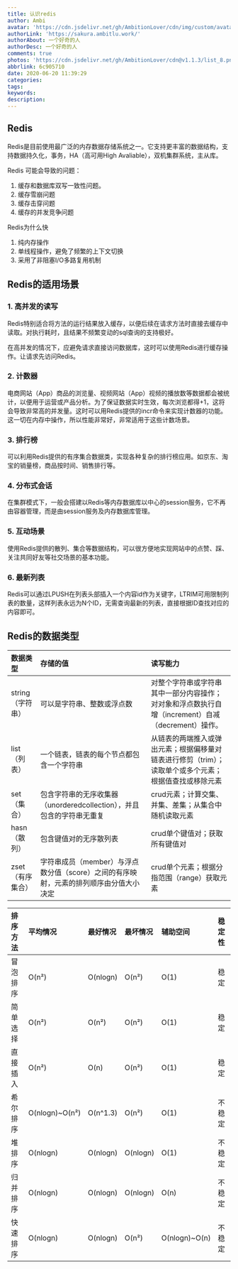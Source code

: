 ```yaml
---
title: 认识redis
author: Ambi
avatar: 'https://cdn.jsdelivr.net/gh/AmbitionLover/cdn/img/custom/avatar.jpg'
authorLink: 'https://sakura.ambitlu.work/'
authorAbout: 一个好奇的人
authorDesc: 一个好奇的人
comments: true
photos: 'https://cdn.jsdelivr.net/gh/AmbitionLover/cdn@v1.1.3/list_8.png'
abbrlink: 6c905710
date: 2020-06-20 11:39:29
categories:
tags:
keywords:
description:
---
```

## Redis

Redis是目前使用最广泛的内存数据存储系统之一。它支持更丰富的数据结构，支持数据持久化，事务，HA（高可用High Avaliable），双机集群系统，主从库。

Redis 可能会导致的问题：
1. 缓存和数据库双写一致性问题。
2. 缓存雪崩问题
3. 缓存击穿问题
4. 缓存的并发竞争问题

Redis为什么快
1. 纯内存操作
2. 单线程操作，避免了频繁的上下文切换
3. 采用了非阻塞I/O多路复用机制

## Redis的适用场景
### 1. 高并发的读写
Redis特别适合将方法的运行结果放入缓存，以便后续在请求方法时直接去缓存中读取。对执行耗时，且结果不频繁变动的sql查询的支持极好。

在高并发的情况下，应避免请求直接访问数据库，这时可以使用Redis进行缓存操作。让请求先访问Redis。

### 2. 计数器
电商网站（App）商品的浏览量、视频网站（App）视频的播放数等数据都会被统计，以便用于运营或产品分析。为了保证数据实时生效，每次浏览都得+1，这将会导致非常高的并发量。这时可以用Redis提供的incr命令来实现计数器的功能。这一切在内存中操作，所以性能非常好，非常适用于这些计数场景。

### 3. 排行榜
  可以利用Redis提供的有序集合数据类，实现各种复杂的排行榜应用。如京东、淘宝的销量榜，商品按时间、销售排行等。

### 4. 分布式会话
在集群模式下，一般会搭建以Redis等内存数据库以中心的session服务，它不再由容器管理，而是由session服务及内存数据库管理。

### 5. 互动场景
使用Redis提供的散列、集合等数据结构，可以很方便地实现网站中的点赞、踩、关注共同好友等社交场景的基本功能。

### 6. 最新列表
Redis可以通过LPUSH在列表头部插入一个内容id作为关键字，LTRIM可用限制列表的数量，这样列表永远为N个ID，无需查询最新的列表，直接根据ID查找对应的内容即可。

## Redis的数据类型

| 数据类型  |  存储的值 |  读写能力 |
| :------------ | :------------ | :------------ |
| string（字符串）| 可以是字符串、整数或浮点数  | 对整个字符串或字符串其中一部分内容操作；对对象和浮点数执行自增（increment）自减（decrement）操作。  |
| list（列表）| 一个链表，链表的每个节点都包含一个字符串  | 从链表的两端推入或弹出元素；根据偏移量对链表进行修剪（trim）；读取单个或多个元素；根据值查找或移除元素  |
| set（集合） | 包含字符串的无序收集器（unorderedcollection），并且包含的字符串无重复  | crud元素；计算交集、并集、差集；从集合中随机读取元素  |
| hasn（散列） | 包含键值对的无序散列表  | crud单个键值对；获取所有键值对  |
| zset（有序集合） | 字符串成员（member）与浮点数分值（score）之间的有序映射，元素的排列顺序由分值大小决定  | crud单个元素；根据分指范围（range）获取元素  |

| 排序方法 | 平均情况 | 最好情况 | 最坏情况 | 辅助空间 | 稳定性 |
|:-----|:-----|:-----|:-----|:-----|:-----|
| 冒泡排序 | O(n²) | O(nlogn) | O(n²) | O(1) | 稳定 |
| 简单选择 | O(n²) | O(n²) | O(n²) | O(1) | 稳定 |
| 直接插入 | O(n²) | O(n) | O(n²) | O(1) | 稳定 |
| 希尔排序 | O(nlogn)~O(n²) | O(n^1.3) | O(n²) | O(1) | 不稳定 |
| 堆排序 | O(nlogn) | O(nlogn) | O(nlogn) | O(1) | 不稳定 |
| 归并排序 | O(nlogn) | O(nlogn) | O(nlogn) | O(n) | 不稳定 |
| 快速排序 | O(nlogn) | O(nlogn) | O(n²) | O(nlogn)~O(n) | 不稳定 |
